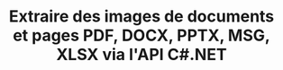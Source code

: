 ---
############################# Static ############################
layout: "auto-gen-gist"
draft: false
path: "fr/parser/net/extract/image/odp/"
otherformats: DOC DOT DOCX DOCM DOTX DOTM TXT ODT OTT RTF PDF XHTML MHTML MD XML EPUB FB2 CHM XLS XLT XLSX XLSM XLSB XLTX XLTM ODS CSV OTS XLA XLAM PPT PPTX  PPS POT PPSX PPTM POTX PPSM OTP PST OST EML EMLX MSG ONE 

############################# Head ############################
head_title: "Extraire des images d'Excel, Word, PDF et autres documents ou pages via .NET"
head_description: "L'API GroupDocs.Parser .NET permet aux programmeurs de logiciels d'extraire des images de différents documents tels que MS Excel, Word, PowerPoint, PDF et plus encore dans leurs applications .NET."

############################# Header ############################
title: "Extraire des images de documents et pages PDF, DOCX, PPTX, MSG, XLSX via l'API C#.NET"
description: "L'API GroupDocs.Parser .NET permet aux programmeurs d'extraire des images de documents PDF, DOC, DOCX, PPT, PPTX, EML, MSG, XLS, XLSX, CSV, ODT, RTF et EPUB ou de pages de documents."

######################### Download Button #######################
button:
    enable: true

############################# About ############################
about:
    enable: true
    title: "Comment extraire des images de documents ou d'une zone de page via .NET?"
    content: |
       Les images peuvent être utilisées pour fournir des informations d'une manière telle qu'elles ne peuvent pas être exprimées par des mots. Les images nous aident à attirer l'attention de l'utilisateur et expliquent facilement les concepts difficiles. Parfois, en lisant des documents, des revues ou en profitant de présentations, nous avons souvent trouvé des images fascinantes et avons voulu les télécharger. GroupDocs.Parser pour .NET est une API puissante qui aide les utilisateurs à développer des applications utiles pour extraire des images de différents types de documents et les enregistrer aux formats PNG, JPEG, WebP, GIF, BMP et autres. L'API a inclus des supports pour le texte ainsi que l'extraction d'images à partir de certains des formats de fichiers les plus couramment utilisés, tels que PDF, e-mails, ebooks, formats Microsoft Office : Word (DOC, DOCX), PowerPoint (PPT, PPTX), Excel (XLS , XLSX), les formats LibreOffice et bien d'autres. L'API prend également entièrement en charge l'analyse de documents, l'extraction de texte brut et structuré, la recherche de texte par mots-clés, l'extraction de métadonnées ou d'images, de conteneurs ainsi que de pièces jointes et bien d'autres. 

############################# content ############################
steps:
    enable: true
    block:
    - title_left: "Extraire des images de documents ODP  via C#"
      content_left: |
       L'API GroupDocs.Parser .NET permet aux développeurs de logiciels d'extraire des images des documents ODP . L'exemple de code C# .NET suivant montre comment extraire des images dans un document ODP . 

      title_right: "Comment extraire des images via .NET"
      content_right: |
        * Créez une instance de [Parser](https://apireference.groupdocs.com/parser/net/groupdocs.parser/parser)
        * vérifier si l'extraction d'images est prise en charge
        * Itérer sur les images du document
        * Appelez la méthode [getImages](https://apireference.groupdocs.com/parser/net/groupdocs.parser/parser/methods/getimages) pour extraire toutes les images de l'ensemble du document.
        * Imprimer toutes les images

      gisthash: "6bc9e8fea228c9e1b99425b338bb0f00"
      gistfile: "images_extraction_form_documents.cs"

    - title_left: "Extraction d'images de la page du document ODP  via C#"
      content_left: |
       GroupDocs.Parser .NET permet aux développeurs de logiciels d'extraire des images de la page des documents ODP . Le code C# .NET ci-dessous montre comment l'extraction d'images peut être réalisée dans un document ODP . 

      title_right: "Extraire l'image du fichier via .NET"
      content_right: |
        * Créez une instance de [Parser](https://apireference.groupdocs.com/parser/net/groupdocs.parser/parser)  
        * Vérifier le document pour la prise en charge de l'extraction d'images
        * Obtenez des informations sur le document en appelant [GetDocumentInfo](https://apireference.groupdocs.com/parser/net/groupdocs.parser/parser/methods/getdocumentinfo)
        * Vérifier le document pour les pages existantes
        * Itérer sur les pages et imprimer un numéro de page
        * Appelez la méthode [getImages(Int32)](https://apireference.groupdocs.com/parser/net/groupdocs.parser.parser/getimages/methods/2) pour extraire toutes les images de l'ensemble du document.
        * Itérer sur les images et imprimer les images
     
      gisthash: "2000d476c202a688677f57a2fbd7ceab"
      gistfile: "images_extraction_form_documents_page.cs"
      
    - title_left: "Comment extraire une image de la zone de page des documents ODP "
      content_left: |
       L'API GroupDocs.Parser .NET prend entièrement en charge l'extraction d'images à partir de documents ODP  à l'aide de quelques lignes de code .NET. L'exemple de code .NET suivant montre comment effectuer une extraction d'images à partir d'une zone de page de document ODP .

      title_right: "Extraire des images d'une zone de page de fichier via .NET"
      content_right: |
        * Créez une instance de [Parser](https://apireference.groupdocs.com/parser/net/groupdocs.parser/parser)   
        * personnaliser la création d'options pouvant être utilisées pour l'extraction d'images
        * Vérifiez le document pour le support d'extraction d'images
        * Extrayez les images du coin supérieur gauche d'une page en appelant la méthode [getImages(options)](https://apireference.groupdocs.com/parser/net/groupdocs.parser.parser/getimages/methods/3) à l'aide de la personnalisation Options.
        * Itérer sur les images et imprimer les images
     
      gisthash: "ea6c6b8fa613384f1e7f637dabcb7bca"
      gistfile: "extract_images_form_documents_page_area.cs"

    - title_left: "Comment extraire et enregistrer une image dans un fichier via C# .NET"
      content_left: |
       L'API GroupDocs.Parser .NET permet aux développeurs de logiciels d'extraire des images d'un document et de les enregistrer dans un fichier avec seulement quelques lignes de code .NET. L'exemple suivant montre comment effectuer l'extraction d'images à partir d'un document ODP  et enregistrer le contenu de l'image dans le fichier. 

      title_right: "Enregistrer des images dans un fichier via .NET"
      content_right: |
        * Créez une instance de [Parser](https://apireference.groupdocs.com/parser/net/groupdocs.parser/parser)
        * Extraire des images du document
        * Appelez la méthode [getImages](https://apireference.groupdocs.com/parser/net/groupdocs.parser/parser/methods/getimages) pour extraire toutes les images de l'ensemble du document.
        * Vérifiez le document pour le support d'extraction d'images
        * Extrayez les images du coin supérieur gauche d'une page en appelant la méthode [getImages(options)](https://apireference.groupdocs.com/parser/net/groupdocs.parser.parser/getimages/methods/3) à l'aide de la personnalisation Options.
        * option Création pour enregistrer les images au format PNG
        * Parcourez les images et enregistrez l'image dans le fichier PNG
     
      gisthash: "bc242d5ff4050564fa275858ffa7d34f"
      gistfile: "images_saving_to_files.cs"

    - title_left: "Configuration requise"
      content_left: |
        Les API GroupDocs.Assembly .NET sont prises en charge sur toutes les principales plateformes et systèmes d'exploitation. Pour un guide complet de la configuration système requise, veuillez visiter [configuration système](hhttps://docs.groupdocs.com/parser/net/system-requirements/) Avant d'exécuter le code ci-dessous, assurez-vous que les conditions préalables suivantes sont installées sur votre système:
        * Systèmes d'exploitation : Microsoft Windows, Linux, MacOS
        * Environnement de développement : Visual Studio, Xamarin, MonoDevelop etc.
        * Frameworks : .NET Framework, .NET Standard, .NET Core, Mono
        * Obtenez la dernière version des API GroupDocs.Assembly .NET à partir de [NuGet](https://www.nuget.org/packages/GroupDocs.parser/)
        
      title_right: "Pourquoi utiliser GroupDocs.Assembly"
      content_right: |
        * Prise en charge de l'extraction de texte brut à partir de tous les documents pris en charge
        * Analyse de documents via des modèles définis par l'utilisateur.
        * Prise en charge complète de l'extraction de texte structuré
        * Recherche de texte par mot-clé ainsi que par expression régulière
        * Extrayez du texte formaté, des métadonnées, des images, des conteneurs et des pièces jointes.
        * Extraire la table des matières pour certains formats de document pris en charge.
        * Analyser les données de formulaire à partir de documents PDF.
        * Extraire les hyperliens du document

demos:
    enable: true


more_formats:
    enable: true


back_to_top:
    enable: true
---